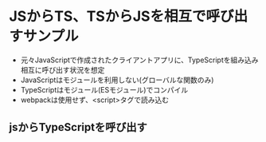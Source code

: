 # JSからTS、TSからJSを相互で呼び出すサンプル

* 元々JavaScriptで作成されたクライアントアプリに、TypeScriptを組み込み相互に呼び出す状況を想定
* JavaScriptはモジュールを利用しない(グローバルな関数のみ)
* TypeScriptはモジュール(ESモジュール)でコンパイル
* webpackは使用せず、&lt;script&gt;タグで読み込む


## jsからTypeScriptを呼び出す


